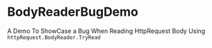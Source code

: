# BodyReaderBugDemo
A Demo To ShowCase a Bug When Reading HttpRequest Body Using `httpRequest.BodyReader.TryRead`
